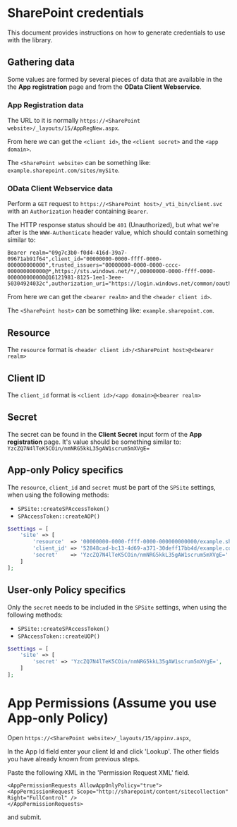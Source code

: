 # SharePoint credentials
This document provides instructions on how to generate credentials to use with the library.

## Gathering data
Some values are formed by several pieces of data that are available in the the **App registration** page and from the **OData Client Webservice**.

### App Registration data
The URL to it is normally `https://<SharePoint website>/_layouts/15/AppRegNew.aspx`.

From here we can get the `<client id>`, the `<client secret>` and the `<app domain>`.

The `<SharePoint website>` can be something like: `example.sharepoint.com/sites/mySite`.

### OData Client Webservice data
Perform a `GET` request to `https://<SharePoint host>/_vti_bin/client.svc` with an `Authorization` header containing `Bearer`.

The HTTP response status should be `401` (Unauthorized), but what we're after is the `WWW-Authenticate` header value, which should contain something similar to:
```
Bearer realm="09g7c3b0-f0d4-416d-39a7-09671ab91f64",client_id="00000000-0000-ffff-0000-000000000000",trusted_issuers="00000000-0000-0000-cccc-000000000000@*,https://sts.windows.net/*/,00000000-0000-ffff-0000-000000000000@16121981-8125-1ee1-3eee-50304924032c",authorization_uri="https://login.windows.net/common/oauth2/authorize"
```

From here we can get the `<bearer realm>` and the `<header client id>`.

The `<SharePoint host>` can be something like: `example.sharepoint.com`.

## Resource
The `resource` format is `<header client id>/<SharePoint host>@<bearer realm>`

## Client ID
The `client_id` format is `<client id>/<app domain>@<bearer realm>`

## Secret
The secret can be found in the **Client Secret** input form of the **App registration** page.
It's value should be something similar to: `YzcZQ7N4lTeK5COin/nmNRG5kkL35gAW1scrum5mXVgE=`

## App-only Policy specifics 
The `resource`, `client_id` and `secret` must be part of the `SPSite` settings, when using the following methods:
- `SPSite::createSPAccessToken()`
- `SPAccessToken::createAOP()`

```php
$settings = [
    'site' => [
        'resource'  => '00000000-0000-ffff-0000-000000000000/example.sharepoint.com@09g7c3b0-f0d4-416d-39a7-09671ab91f64',
        'client_id' => '52848cad-bc13-4d69-a371-30deff17bb4d/example.com@09g7c3b0-f0d4-416d-39a7-09671ab91f64',
        'secret'    => 'YzcZQ7N4lTeK5COin/nmNRG5kkL35gAW1scrum5mXVgE='
    ]
];
```

## User-only Policy specifics 
Only the `secret` needs to be included in the `SPSite` settings, when using the following methods:
- `SPSite::createSPAccessToken()`
- `SPAccessToken::createUOP()`

```php
$settings = [
    'site' => [
        'secret' => 'YzcZQ7N4lTeK5COin/nmNRG5kkL35gAW1scrum5mXVgE=',
    ]
];
```


# App Permissions (Assume you use App-only Policy)

 Open `https://<SharePoint website>/_layouts/15/appinv.aspx`, 
 
 In the App Id field enter your client Id and click 'Lookup'. The other fields you have already known from previous steps.
 
 Paste the following XML in the 'Permission Request XML' field.
 
 
 ```
<AppPermissionRequests AllowAppOnlyPolicy="true">
 <AppPermissionRequest Scope="http://sharepoint/content/sitecollection" Right="FullControl" />
</AppPermissionRequests>

```

and submit.
